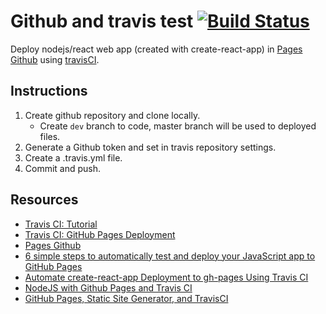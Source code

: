 # Github and travis test [![Build Status](https://travis-ci.com/jmruiza/jmruiza.github.io.svg?branch=dev)](https://travis-ci.com/jmruiza/jmruiza.github.io)

Deploy nodejs/react web app (created with create-react-app) in [Pages Github](https://pages.github.com/) using [travisCI](https://travis-ci.com/).

## Instructions

1. Create github repository and clone locally.
    * Create ```dev``` branch to code, master branch will be used to deployed files.
2. Generate a Github token and set in travis repository settings.
3. Create a .travis.yml file.
4. Commit and push.

## Resources
* [Travis CI: Tutorial](https://docs.travis-ci.com/user/tutorial/)
* [Travis CI: GitHub Pages Deployment](https://docs.travis-ci.com/user/deployment/pages/)
* [Pages Github](https://pages.github.com/)
* [6 simple steps to automatically test and deploy your JavaScript app to GitHub Pages](https://medium.com/@bezgachev/6-simple-steps-to-automatically-test-and-deploy-your-javascript-app-to-github-pages-c4c32a34bcb1)
* [Automate create-react-app Deployment to gh-pages Using Travis CI](https://medium.com/@sumn2u/automate-create-react-app-deployment-to-gh-pages-using-travis-ci-b2a97203680b)
* [NodeJS with Github Pages and Travis CI](https://robertleggett.blog/2018/04/06/nodejs-with-github-pages-and-travis-ci/)
* [GitHub Pages, Static Site Generator, and TravisCI](https://okitavera.me/article/github-pages-static-site-generator-and-travisci/)

